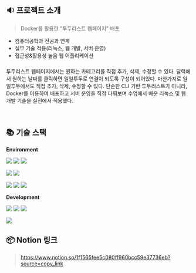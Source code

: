 ## 🔉 **프로젝트 소개**
> Docker를 활용한 "투두리스트 웹페이지" 배포
+ 컴퓨터공학과 전공과 연계
+ 실무 기술 적용(리눅스, 웹 개발, 서버 운영)
+ 접근성&활용성 높음 웹 어플리케이션
##### 
투두리스트 웹페이지에서는 원하는 카테고리를 직접 추가, 삭제, 수정할 수 있다. 달력에서 원하는 날짜를 클릭하면 일일투두로 연결이 되도록 구성이 되어있다. 마찬가지로 일일투두에서도 직접 추가, 삭제, 수정할 수 있다.
단순한 CLI 기반 투두리스트가 아니라, Docker를 이용하여 배포하고 서버 운영을 직접 다뤄보며 수업에서 배운 리눅스 및 웹 개발 기술을 실전에서 적용했다. 

</br>

## 📚 기술 스택
**Environment**

<img src="https://img.shields.io/badge/python-3776AB?style=for-the-badge&logo=python&logoColor=white"> <img src="https://img.shields.io/badge/github-181717?style=for-the-badge&logo=github&logoColor=white"> <img src="https://img.shields.io/badge/git-F05032?style=for-the-badge&logo=git&logoColor=white"> 

<img src="https://img.shields.io/badge/Figma-F24E1E?style=for-the-badge&logo=Figma&logoColor=white"> <img src="https://img.shields.io/badge/Notion-000000?style=for-the-badge&logo=Notion&logoColor=white"> 

<img src="https://img.shields.io/badge/linux-FCC624?style=for-the-badge&logo=linux&logoColor=black"> <img src="https://img.shields.io/badge/Docker-2496ED?style=for-the-badge&logo=Docker&logoColor=white"> <img src="https://img.shields.io/badge/Apache-D22128?style=for-the-badge&logo=Apache&logoColor=white">


**Development**

<img src="https://img.shields.io/badge/html5-E34F26?style=for-the-badge&logo=html5&logoColor=white"> <img src="https://img.shields.io/badge/css-1572B6?style=for-the-badge&logo=css3&logoColor=white"> <img src="https://img.shields.io/badge/javascript-F7DF1E?style=for-the-badge&logo=javascript&logoColor=black"> 

<img src="https://img.shields.io/badge/flask-000000?style=for-the-badge&logo=flask&logoColor=white">

</br>

## 📦 Notion 링크
> https://www.notion.so/1f1565fee5c080ff960bcc59e37736eb?source=copy_link
